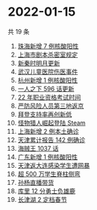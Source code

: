 # 2022-01-15

共 19 条

<!-- BEGIN -->
<!-- 最后更新时间 Sat Jan 15 2022 02:13:01 GMT+0800 (China Standard Time) -->

1. [珠海新增 7 例核酸阳性](https://www.zhihu.com/search?q=珠海疫情)
1. [上海市剧本杀密室规定](https://www.zhihu.com/search?q=剧本杀)
1. [新秦时明月更新](https://www.zhihu.com/search?q=新秦时明月)
1. [武汉儿童医院伤医事件](https://www.zhihu.com/search?q=武汉儿童医院)
1. [杭州新增 1 例核酸阳性](https://www.zhihu.com/search?q=杭州疫情)
1. [一人之下 596 话更新](https://www.zhihu.com/search?q=一人之下)
1. [22 年职业资格考试时间](https://www.zhihu.com/search?q=职业资格考试时间)
1. [严防风险人员第三地返京](https://www.zhihu.com/search?q=第三地返京)
1. [拜登支持率再创新低](https://www.zhihu.com/search?q=拜登支持率)
1. [怪物猎人崛起登陆 Steam](https://www.zhihu.com/search?q=怪物猎人崛起)
1. [上海新增 2 例本土确诊](https://www.zhihu.com/search?q=上海疫情)
1. [天津累计报告 142 例确诊](https://www.zhihu.com/search?q=天津疫情)
1. [海贼王 1037 话](https://www.zhihu.com/search?q=海贼王)
1. [广东新增 1 例核酸阳性](https://www.zhihu.com/search?q=广东疫情)
1. [天津返大连感染学生遭网暴](https://www.zhihu.com/search?q=感染学生被网暴)
1. [超 500 万学生脊柱侧弯](https://www.zhihu.com/search?q=脊柱侧弯)
1. [孙杨直播带货](https://www.zhihu.com/search?q=孙杨)
1. [库里 12 分勇士负雄鹿](https://www.zhihu.com/search?q=勇士)
1. [长津湖 2 定档春节](https://www.zhihu.com/search?q=水门桥)

<!-- END -->
